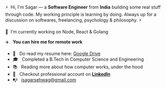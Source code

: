 :zap: &nbsp;Hi, I'm Sagar — a **Software Engineer** from **India** building some real stuff through code. My working principle is learning by doing. Always up for a discussion on  softwares, freelancing, psychology & philosophy. :zap:

🔭 &nbsp;I’m currently working on Node, React & Golang

:airplane: &nbsp; **You can hire me for remote work**

- :briefcase: &nbsp; Do read my resume here: [Google Drive](https://drive.google.com/file/d/1pqi1KzdE-KY3NAlhIjrXqE2QLV-pupr4/view?usp=sharing)
- :mortar_board: &nbsp; Completed a B.Tech in Computer Science and Engineering
- :books:  &nbsp; Reading more about how computer works, under the hood
- :tada: &nbsp; Checkout professional account on **[LinkedIn](https://linkedin.com/in/sagarsehwag)**
- :mailbox_with_no_mail: &nbsp; isagarsehwag@gmail.com
